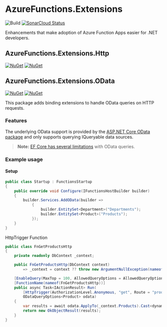 # AzureFunctions.Extensions

![Build](https://github.com/smokedlinq/AzureFunctions.Extensions/workflows/Build/badge.svg)
[![SonarCloud Status](https://sonarcloud.io/api/project_badges/measure?project=smokedlinq_AzureFunctions.Extensions&metric=alert_status)](https://sonarcloud.io/dashboard?id=smokedlinq_AzureFunctions.Extensions)

Enhancements that make adoption of Azure Function Apps easier for .NET developers.

## AzureFunctions.Extensions.Http

[![NuGet](https://img.shields.io/nuget/dt/AzureFunctions.Extensions.Http.svg)](https://www.nuget.org/packages/AzureFunctions.Extensions.Http)
[![NuGet](https://img.shields.io/nuget/vpre/AzureFunctions.Extensions.Http.svg)](https://www.nuget.org/packages/AzureFunctions.Extensions.Http)

## AzureFunctions.Extensions.OData

[![NuGet](https://img.shields.io/nuget/dt/AzureFunctions.Extensions.OData.svg)](https://www.nuget.org/packages/AzureFunctions.Extensions.OData)
[![NuGet](https://img.shields.io/nuget/vpre/AzureFunctions.Extensions.OData.svg)](https://www.nuget.org/packages/AzureFunctions.Extensions.OData)

This package adds binding extensions to handle OData queries on HTTP requests.

### Features

The underlying OData support is provided by the [ASP.NET Core OData package](https://github.com/OData/AspNetCoreOData) and only supports querying IQueryable<T> data sources.

> __Note:__ [EF Core has several limitations](https://github.com/dotnet/efcore/issues?q=is%3Aissue+is%3Aopen+odata) with OData queries.

### Example usage
#### Setup
```csharp
public class Startup : FunctionsStartup
{
    public override void Configure(IFunctionsHostBuilder builder)
    {
        builder.Services.AddOData(builder =>
            {
                builder.EntitySet<Department>("Departments");
                builder.EntitySet<Product>("Products");
            }); 
    }
}
```  
HttpTrigger Function
```csharp
public class FnGetProductsHttp
{
    private readonly DbContext _context;

    public FnGetProductsHttp(DbContext context)
        => _context = context ?? throw new ArgumentNullException(nameof(context));

    [EnableQuery(MaxTop = 100, AllowedQueryOptions = AllowedQueryOptions.All)]
    [FunctionName(nameof(FnGetProductsHttp))]
    public async Task<IActionResult> Run(
        [HttpTrigger(AuthorizationLevel.Anonymous, "get", Route = "products")] HttpRequest req,
        ODataQueryOptions<Product> odata)
    {
        var results = await odata.ApplyTo(_context.Products).Cast<dynamic>().ToListAsync().ConfigureAwait(false);
        return new OkObjectResult(results);
    }
}
```
